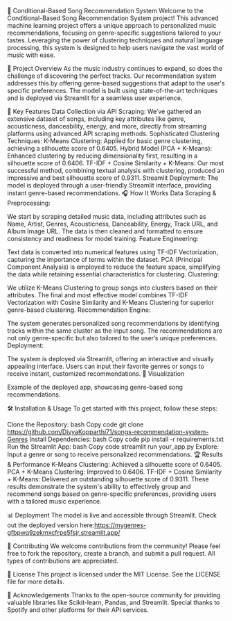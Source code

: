 🎵 Conditional-Based Song Recommendation System
Welcome to the Conditional-Based Song Recommendation System project! This advanced machine learning project offers a unique approach to personalized music recommendations, focusing on genre-specific suggestions tailored to your tastes. Leveraging the power of clustering techniques and natural language processing, this system is designed to help users navigate the vast world of music with ease.

🌟 Project Overview
As the music industry continues to expand, so does the challenge of discovering the perfect tracks. Our recommendation system addresses this by offering genre-based suggestions that adapt to the user's specific preferences. The model is built using state-of-the-art techniques and is deployed via Streamlit for a seamless user experience.

🚀 Key Features
Data Collection via API Scraping: We’ve gathered an extensive dataset of songs, including key attributes like genre, acousticness, danceability, energy, and more, directly from streaming platforms using advanced API scraping methods.
Sophisticated Clustering Techniques:
K-Means Clustering: Applied for basic genre clustering, achieving a silhouette score of 0.6405.
Hybrid Model (PCA + K-Means): Enhanced clustering by reducing dimensionality first, resulting in a silhouette score of 0.6406.
TF-IDF + Cosine Similarity + K-Means: Our most successful method, combining textual analysis with clustering, produced an impressive and best silhouette score of 0.9311.
Streamlit Deployment: The model is deployed through a user-friendly Streamlit interface, providing instant genre-based recommendations.
🎧 How It Works
Data Scraping & Preprocessing:

We start by scraping detailed music data, including attributes such as Name, Artist, Genres, Acousticness, Danceability, Energy, Track URL, and Album Image URL.
The data is then cleaned and formatted to ensure consistency and readiness for model training.
Feature Engineering:

Text data is converted into numerical features using TF-IDF Vectorization, capturing the importance of terms within the dataset.
PCA (Principal Component Analysis) is employed to reduce the feature space, simplifying the data while retaining essential characteristics for clustering.
Clustering:

We utilize K-Means Clustering to group songs into clusters based on their attributes.
The final and most effective model combines TF-IDF Vectorization with Cosine Similarity and K-Means Clustering for superior genre-based clustering.
Recommendation Engine:

The system generates personalized song recommendations by identifying tracks within the same cluster as the input song.
The recommendations are not only genre-specific but also tailored to the user’s unique preferences.
Deployment:

The system is deployed via Streamlit, offering an interactive and visually appealing interface. Users can input their favorite genres or songs to receive instant, customized recommendations.
🎨 Visualization

Example of the deployed app, showcasing genre-based song recommendations.

🛠️ Installation & Usage
To get started with this project, follow these steps:

Clone the Repository:
bash
Copy code
git clone https://github.com/DivyaKopparthi71/songs-recommendation-system-Genres
Install Dependencies:
bash
Copy code
pip install -r requirements.txt
Run the Streamlit App:
bash
Copy code
streamlit run your_app.py
Explore: Input a genre or song to receive personalized recommendations.
🏆 Results & Performance
K-Means Clustering: Achieved a silhouette score of 0.6405.
PCA + K-Means Clustering: Improved to 0.6406.
TF-IDF + Cosine Similarity + K-Means: Delivered an outstanding silhouette score of 0.9311.
These results demonstrate the system's ability to effectively group and recommend songs based on genre-specific preferences, providing users with a tailored music experience.

📊 Deployment
The model is live and accessible through Streamlit. Check out the deployed version here:https://mygenres-gfbpwq9zekmxcfrpe5fsjr.streamlit.app/

🤝 Contributing
We welcome contributions from the community! Please feel free to fork the repository, create a branch, and submit a pull request. All types of contributions are appreciated.

📄 License
This project is licensed under the MIT License. See the LICENSE file for more details.

🎤 Acknowledgements
Thanks to the open-source community for providing valuable libraries like Scikit-learn, Pandas, and Streamlit.
Special thanks to Spotify and other platforms for their API services.
